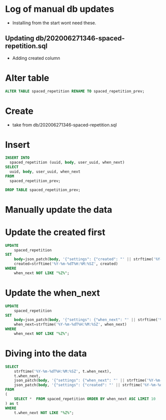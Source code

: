 # Log of manual db updates
- Installing from the start wont need these.

## Updating db/202006271346-spaced-repetition.sql
- Adding created column

# Alter table

```sql
ALTER TABLE spaced_repetition RENAME TO spaced_repetition_prev;
```

# Create
- take from db/202006271346-spaced-repetition.sql

# Insert

```sql
INSERT INTO
  spaced_repetition (uuid, body, user_uuid, when_next)
SELECT
  uuid, body, user_uuid, when_next
FROM
  spaced_repetition_prev;
```


```sql
DROP TABLE spaced_repetition_prev;
```

# Manually update the data

# Update the created first
```sql
UPDATE
    spaced_repetition
SET
    body=json_patch(body, '{"settings": {"created": "' || strftime('%Y-%m-%dT%H:%M:%SZ', created) || '" }}'),
    created=strftime('%Y-%m-%dT%H:%M:%SZ', created)
WHERE
    when_next NOT LIKE "%Z%";
```

# Update the when_next
```sql
UPDATE
    spaced_repetition
SET
    body=json_patch(body, '{"settings": {"when_next": "' || strftime('%Y-%m-%dT%H:%M:%SZ', when_next) || '" }}'),
    when_next=strftime('%Y-%m-%dT%H:%M:%SZ', when_next)
WHERE
    when_next NOT LIKE "%Z%";
```


# Diving into the data
```sql
SELECT
    strftime('%Y-%m-%dT%H:%M:%SZ', t.when_next),
    t.when_next,
    json_patch(body, '{"settings": {"when_next": "' || strftime('%Y-%m-%dT%H:%M:%SZ', t.when_next) || '" }}'),
    json_patch(body, '{"settings": {"created": "' || strftime('%Y-%m-%dT%H:%M:%SZ', t.created) || '" }}')
FROM
(
    SELECT *  FROM spaced_repetition ORDER BY when_next ASC LIMIT 10
) as t
WHERE
    t.when_next NOT LIKE "%Z%";
```
